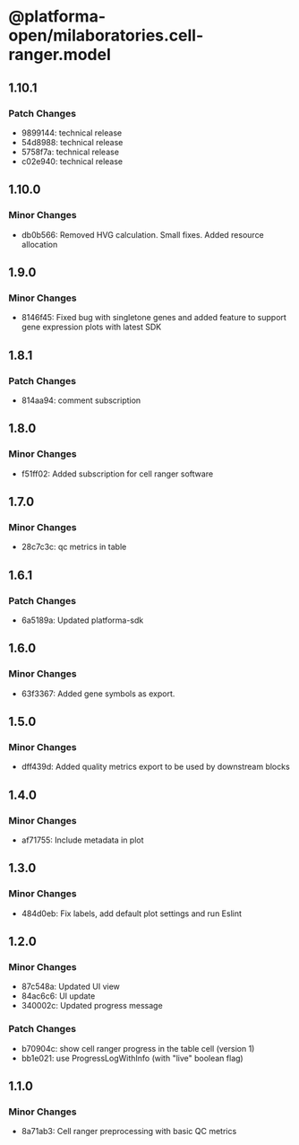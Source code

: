 # @platforma-open/milaboratories.cell-ranger.model

## 1.10.1

### Patch Changes

- 9899144: technical release
- 54d8988: technical release
- 5758f7a: technical release
- c02e940: technical release

## 1.10.0

### Minor Changes

- db0b566: Removed HVG calculation. Small fixes. Added resource allocation

## 1.9.0

### Minor Changes

- 8146f45: Fixed bug with singletone genes and added feature to support gene expression plots with latest SDK

## 1.8.1

### Patch Changes

- 814aa94: comment subscription

## 1.8.0

### Minor Changes

- f51ff02: Added subscription for cell ranger software

## 1.7.0

### Minor Changes

- 28c7c3c: qc metrics in table

## 1.6.1

### Patch Changes

- 6a5189a: Updated platforma-sdk

## 1.6.0

### Minor Changes

- 63f3367: Added gene symbols as export.

## 1.5.0

### Minor Changes

- dff439d: Added quality metrics export to be used by downstream blocks

## 1.4.0

### Minor Changes

- af71755: Include metadata in plot

## 1.3.0

### Minor Changes

- 484d0eb: Fix labels, add default plot settings and run Eslint

## 1.2.0

### Minor Changes

- 87c548a: Updated UI view
- 84ac6c6: UI update
- 340002c: Updated progress message

### Patch Changes

- b70904c: show cell ranger progress in the table cell (version 1)
- bb1e021: use ProgressLogWithInfo (with "live" boolean flag)

## 1.1.0

### Minor Changes

- 8a71ab3: Cell ranger preprocessing with basic QC metrics

